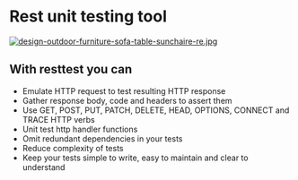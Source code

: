 Rest unit testing tool
======================

[![design-outdoor-furniture-sofa-table-sunchaire-re.jpg](https://s26.postimg.org/id68evlxl/design-outdoor-furniture-sofa-table-sunchaire-re.jpg)](https://postimg.org/image/5yjgejuf9/)

## With resttest you can

* Emulate HTTP request to test resulting HTTP response
* Gather response body, code and headers to assert them
* Use GET, POST, PUT, PATCH, DELETE, HEAD, OPTIONS, CONNECT and TRACE HTTP verbs
* Unit test http handler functions
* Omit redundant dependencies in your tests
* Reduce complexity of tests
* Keep your tests simple to write, easy to maintain and clear to understand
